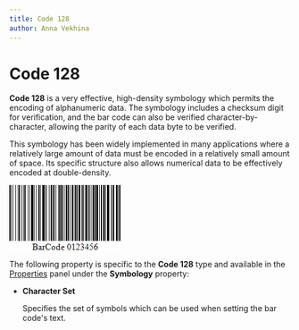 ```yaml
---
title: Code 128
author: Anna Vekhina
---
```

# Code 128

**Code 128** is a very effective, high-density symbology which permits the encoding of alphanumeric data. The symbology includes a checksum digit for verification, and the bar code can also be verified character-by-character, allowing the parity of each data byte to be verified.

This symbology has been widely implemented in many applications where a relatively large amount of data must be encoded in a relatively small amount of space. Its specific structure also allows numerical data to be effectively encoded at double-density.

![](../../../../images/eurd-web-bar-code-code-128.png)

The following property is specific to the **Code 128** type and available in the [Properties](../../report-designer-tools/ui-panels/properties-panel.md) panel under the **Symbology** property:

* **Character Set**
	
	Specifies the set of symbols which can be used when setting the bar code's text.